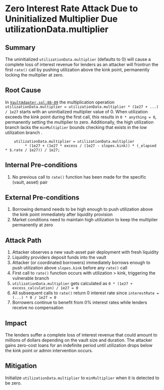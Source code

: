 # Zero Interest Rate Attack Due to Uninitialized Multiplier Due utilizationData.multiplier

## Summary
The uninitialized `utilizationData.multiplier` (defaults to 0) will cause a complete loss of interest revenue for lenders as an attacker will frontrun the first `rate()` call by pushing utilization above the kink point, permanently locking the multiplier at zero.

## Root Cause
In [`VaultAdapter.sol:88-89`](https://github.com/sherlock-audit/2025-07-cap/blob/main/cap-contracts/contracts/oracle/libraries/VaultAdapter.sol#L88C42-L88C57) the multiplication operation `utilizationData.multiplier = utilizationData.multiplier * (1e27 + ...) / 1e27` starts with an uninitialized multiplier value of 0. When utilization exceeds the kink point during the first call, this results in `0 * anything = 0`, permanently setting the multiplier to zero. Additionally, the high utilization branch lacks the `minMultiplier` bounds checking that exists in the low utilization branch .
```solidity
    utilizationData.multiplier = utilizationData.multiplier
         * (1e27 + (1e27 * excess / (1e27 - slopes.kink)) * (_elapsed * $.rate / 1e27)) / 1e27;
```
## Internal Pre-conditions
1. No previous call to `rate()` function has been made for the specific (vault, asset) pair

## External Pre-conditions
1. Borrowing demand needs to be high enough to push utilization above the kink point immediately after liquidity provision
2. Market conditions need to maintain high utilization to keep the multiplier permanently at zero

## Attack Path
1. Attacker observes a new vault-asset pair deployment with fresh liquidity
2. Liquidity providers deposit funds into the vault
3. Attacker (or coordinated borrowers) immediately borrows enough to push utilization above `slopes.kink` before any `rate()` call
4. First call to `rate()` function occurs with utilization > kink, triggering the vulnerable branch
5. `utilizationData.multiplier` gets calculated as `0 * (1e27 + excess_calculation) / 1e27 = 0`
6. All subsequent calls to `rate()` return 0 interest rate since `interestRate = (...) * 0 / 1e27 = 0`
7. Borrowers continue to benefit from 0% interest rates while lenders receive no compensation

## Impact
The lenders suffer a complete loss of interest revenue that could amount to millions of dollars depending on the vault size and duration. The attacker gains zero-cost loans for an indefinite period until utilization drops below the kink point or admin intervention occurs. 

## Mitigation
Initialize `utilizationData.multiplier` to `minMultiplier` when it is detected to be zero.
